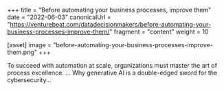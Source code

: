 +++
title = "Before automating your business processes, improve them"
date = "2022-06-03"
canonicalUrl = "https://venturebeat.com/datadecisionmakers/before-automating-your-business-processes-improve-them/"
fragment = "content"
weight = 10

[asset]
    image = "before-automating-your-business-processes-improve-them.png"
+++

To succeed with automation at scale, organizations must master the art of 
process excellence. ... Why generative AI is a double-edged sword for the 
cybersecurity...
